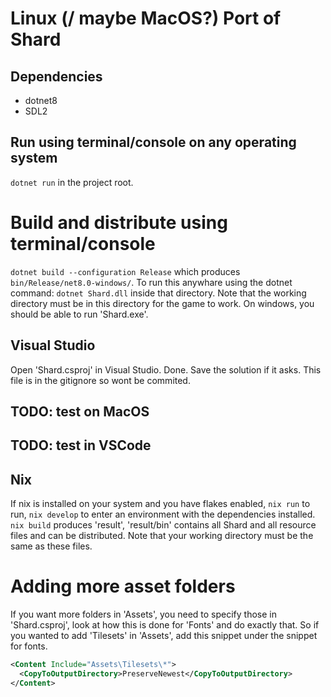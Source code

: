 # Linux (/ maybe MacOS?) Port of Shard

## Dependencies
* dotnet8
* SDL2

## Run using terminal/console on any operating system
`dotnet run` in the project root.

# Build and distribute using terminal/console
`dotnet build --configuration Release` which produces `bin/Release/net8.0-windows/`.
To run this anywhare using the dotnet command: `dotnet Shard.dll` inside
that directory. Note that the working directory must be in this directory
for the game to work.
On windows, you should be able to run 'Shard.exe'.

## Visual Studio
Open 'Shard.csproj' in Visual Studio. Done.
Save the solution if it asks. This file is in the gitignore so wont be commited.

## TODO: test on MacOS

## TODO: test in VSCode

## Nix
If nix is installed on your system and you have flakes enabled, `nix run`
to run, `nix develop` to enter an environment with the dependencies installed.
`nix build` produces 'result', 'result/bin' contains all Shard and all
resource files and can be distributed. Note that your working directory must
be the same as these files.

# Adding more asset folders
If you want more folders in 'Assets', you need to specify those in
'Shard.csproj', look at how this is done for 'Fonts' and do exactly that.
So if you wanted to add 'Tilesets' in 'Assets', add this snippet under
the snippet for fonts.

```xml
<Content Include="Assets\Tilesets\*">
  <CopyToOutputDirectory>PreserveNewest</CopyToOutputDirectory>
</Content>
```

